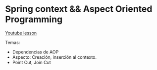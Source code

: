 # Spring context && Aspect Oriented Programming

[Youtube lesson](https://www.youtube.com/watch?v=BVk54NRRFsY)

Temas:
* Dependencias de AOP
* Aspecto: Creación, inserción al contexto.
* Point Cut, Join Cut   

